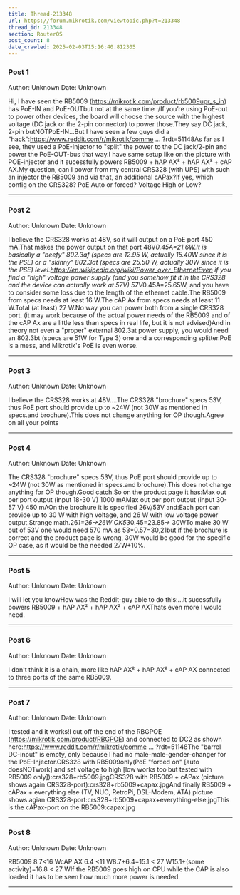 ```yaml
---
title: Thread-213348
url: https://forum.mikrotik.com/viewtopic.php?t=213348
thread_id: 213348
section: RouterOS
post_count: 8
date_crawled: 2025-02-03T15:16:40.812305
---
```


### Post 1
Author: Unknown
Date: Unknown

Hi, I have seen the RB5009 (https://mikrotik.com/product/rb5009upr_s_in) has PoE-IN and PoE-OUTbut not at the same time :/If you’re using PoE-out to power other devices, the board will choose the source with the highest voltage (DC jack or the 2-pin connector) to power those.They say DC jack, 2-pin butNOTPoE-IN...But I have seen a few guys did a "hack":https://www.reddit.com/r/mikrotik/comme ... ?rdt=51148As far as I see, they used a PoE-Injector to "split" the power to the DC jack/2-pin and power the PoE-OUT-bus that way.I have same setup like on the picture with POE-injector and it sucessfully powers  RB5009 + hAP AX² + hAP AX² + cAP AX.My question, can I power from my central CRS328 (with UPS) with such an injector the RB5009 and via that, an additional cAPax?If yes, which config on the CRS328? PoE Auto or forced? Voltage High or Low?

---
### Post 2
Author: Unknown
Date: Unknown

I believe the CRS328 works at 48V, so it will output on a PoE port 450 mA.That makes the power output on that port 48V*0.45A=21.6W.It is basically a "beefy" 802.3af (specs are 12.95 W, actually 15.40W since it is the PSE) or a "skinny" 802.3at (specs are 25.50 W, actually 30W since it is the PSE)  level.https://en.wikipedia.org/wiki/Power_over_EthernetEven if you find a "high" voltage power supply (and you somehow fit it in the CRS328 and the device can actually work at 57V) 57V*0.45A=25.65W, and you have to consider some loss due to the length of the ethernet cable.The RB5009 from specs needs at least 16 W.The cAP Ax from specs needs at least 11 W.Total (at least) 27 W.No way you can power both from a single CRS328 port. (it may work because of the actual power needs of the RB5009 and of the cAP Ax are a little less than specs in real life, but it is not advised)And in theory not even a "proper" external 802.3at power supply, you would need an 802.3bt (specs are 51W for Type 3) one and a corresponding splitter.PoE is a mess, and Mikrotik's PoE is even worse.

---
### Post 3
Author: Unknown
Date: Unknown

I believe the CRS328 works at 48V....The CRS328 "brochure" specs 53V, thus PoE port should provide up to ~24W (not 30W as mentioned in specs.and brochure).This does not change anything for OP though.Agree on all your points

---
### Post 4
Author: Unknown
Date: Unknown

The CRS328 "brochure" specs 53V, thus PoE port should provide up to ~24W (not 30W as mentioned in specs.and brochure).This does not change anything for OP though.Good catch.So on the product page it has:Max out per port output (input 18-30 V) 	1000 mAMax out per port output (input 30-57 V) 	450 mAOn the brochure it is specified 26V/53V and:Each port can provide up to 30 W with high voltage, and 26 W with low voltage power output.Strange math.26*1=26->26W OK53*0.45=23.85-> 30WTo make 30 W out of 53V one would need 570 mA as 53*0.57=30,21but if the brochure is correct and the product page is wrong, 30W would be good for the specific OP case, as it would be the needed 27W+10%.

---
### Post 5
Author: Unknown
Date: Unknown

I will let you knowHow was the Reddit-guy able to do this:...it sucessfully powers  RB5009 + hAP AX² + hAP AX² + cAP AXThats even more I would need.

---
### Post 6
Author: Unknown
Date: Unknown

I don't think it is a chain, more like hAP AX² + hAP AX² + cAP AX connected to three ports of the same RB5009.

---
### Post 7
Author: Unknown
Date: Unknown

I tested and it works!I cut off the end of the RBGPOE (https://mikrotik.com/product/RBGPOE) and connected to DC2 as shown here:https://www.reddit.com/r/mikrotik/comme ... ?rdt=51148The "barrel DC-input" is empty, only because I had no male-male-gender-changer for the PoE-Injector.CRS328 with RB5009only(PoE "forced on" [auto doesNOTwork] and set voltage to high [low works too but tested with RB5009 only]):crs328+rb5009.jpgCRS328 with RB5009 + cAPax (picture shows again CRS328-port):crs328+rb5009+capax.jpgAnd finally RB5009 + cAPax + everything else (TV, NUC, RetroPi, DSL-Modem, ATA) picture shows agian CRS328-port:crs328+rb5009+capax+everything-else.jpgThis is the cAPax-port on the RB5009:capax.jpg

---
### Post 8
Author: Unknown
Date: Unknown

RB5009 8.7<16 WcAP AX 6.4 <11 W8.7+6.4=15.1 < 27 W15.1+(some activity)=16.8 < 27 WIf the RB5009 goes high on CPU while the CAP is also loaded it has to be seen how much more power is needed.

---
